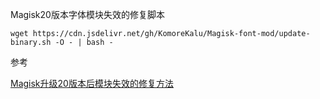 Magisk20版本字体模块失效的修复脚本

`wget https://cdn.jsdelivr.net/gh/KomoreKalu/Magisk-font-mod/update-binary.sh -O - | bash -`

参考

[Magisk升级20版本后模块失效的修复方法](https://mp.weixin.qq.com/s/nxL_dTdZwDQQjx1LW7CxUA)